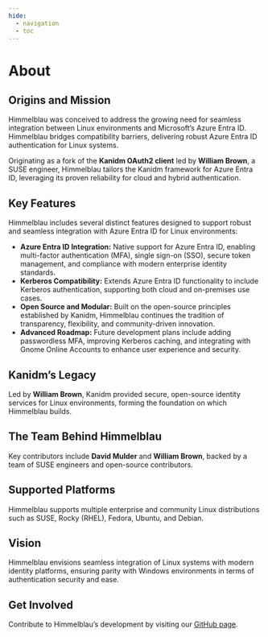 ```yaml
---
hide:
  - navigation
  - toc
---
```


# About

## Origins and Mission

Himmelblau was conceived to address the growing need for seamless integration between Linux environments and Microsoft’s Azure Entra ID. Himmelblau bridges compatibility barriers, delivering robust Azure Entra ID authentication for Linux systems.

Originating as a fork of the **Kanidm OAuth2 client** led by **William Brown**, a SUSE engineer, Himmelblau tailors the Kanidm framework for Azure Entra ID, leveraging its proven reliability for cloud and hybrid authentication.

## Key Features

Himmelblau includes several distinct features designed to support robust and seamless integration with Azure Entra ID for Linux environments:

- **Azure Entra ID Integration:** Native support for Azure Entra ID, enabling multi-factor authentication (MFA), single sign-on (SSO), secure token management, and compliance with modern enterprise identity standards.
- **Kerberos Compatibility:** Extends Azure Entra ID functionality to include Kerberos authentication, supporting both cloud and on-premises use cases.
- **Open Source and Modular:** Built on the open-source principles established by Kanidm, Himmelblau continues the tradition of transparency, flexibility, and community-driven innovation.
- **Advanced Roadmap:** Future development plans include adding passwordless MFA, improving Kerberos caching, and integrating with Gnome Online Accounts to enhance user experience and security.

## Kanidm’s Legacy

Led by **William Brown**, Kanidm provided secure, open-source identity services for Linux environments, forming the foundation on which Himmelblau builds.

## The Team Behind Himmelblau

Key contributors include **David Mulder** and **William Brown**, backed by a team of SUSE engineers and open-source contributors.

## Supported Platforms

Himmelblau supports multiple enterprise and community Linux distributions such as SUSE, Rocky (RHEL), Fedora, Ubuntu, and Debian.

## Vision

Himmelblau envisions seamless integration of Linux systems with modern identity platforms, ensuring parity with Windows environments in terms of authentication security and ease.

## Get Involved

Contribute to Himmelblau’s development by visiting our [GitHub page](https://github.com/himmelblau-idm/himmelblau).

